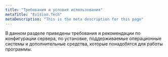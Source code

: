 ```yaml
---
title: "Требования и условия использования"
metaTitle: "Evision.Tech"
metaDescription: "This is the meta description for this page"
---
```


В данном разделе приведены требования и рекомендации по конфигурации сервера, по установке, поддерживаемые операционные системы и дополнительные средства, которые понадобятся для работы программы.

